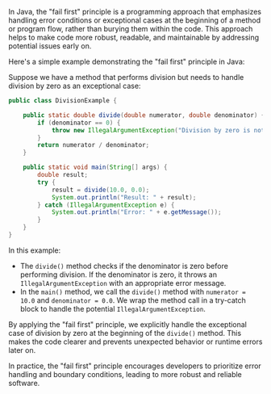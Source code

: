 In Java, the "fail first" principle is a programming approach that emphasizes handling error conditions or exceptional cases at the beginning of a method or program flow, rather than burying them within the code. This approach helps to make code more robust, readable, and maintainable by addressing potential issues early on.

Here's a simple example demonstrating the "fail first" principle in Java:

Suppose we have a method that performs division but needs to handle division by zero as an exceptional case:

```java
public class DivisionExample {

    public static double divide(double numerator, double denominator) {
        if (denominator == 0) {
            throw new IllegalArgumentException("Division by zero is not allowed");
        }
        return numerator / denominator;
    }

    public static void main(String[] args) {
        double result;
        try {
            result = divide(10.0, 0.0);
            System.out.println("Result: " + result);
        } catch (IllegalArgumentException e) {
            System.out.println("Error: " + e.getMessage());
        }
    }
}
```

In this example:

- The `divide()` method checks if the denominator is zero before performing division. If the denominator is zero, it throws an `IllegalArgumentException` with an appropriate error message.
- In the `main()` method, we call the `divide()` method with `numerator = 10.0` and `denominator = 0.0`. We wrap the method call in a try-catch block to handle the potential `IllegalArgumentException`.

By applying the "fail first" principle, we explicitly handle the exceptional case of division by zero at the beginning of the `divide()` method. This makes the code clearer and prevents unexpected behavior or runtime errors later on.

In practice, the "fail first" principle encourages developers to prioritize error handling and boundary conditions, leading to more robust and reliable software.
